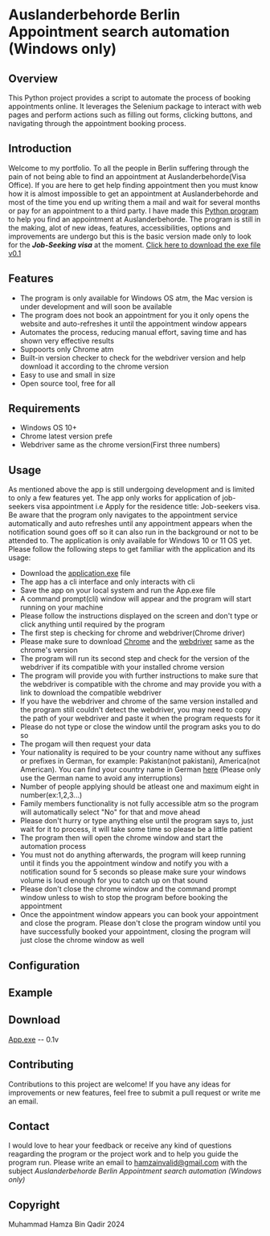 # Auslanderbehorde Berlin Appointment search automation (Windows only)

## Overview

This Python project provides a script to automate the process of booking appointments online. It leverages the Selenium package to interact with web pages and perform actions such as filling out forms, clicking buttons, and navigating through the appointment booking process.

## Introduction

Welcome to my portfolio. To all the people in Berlin suffering through the pain of not being able to find an appointment at Auslanderbehorde(Visa Office). If you are here to get help finding appointment then you must know how it is almost impossible to get an appointment at Auslanderbehorde and most of the time you end up writing them a mail and wait for several months or pay for an appointment to a third party. I have made this [Python program](#download) to help you find an appointment at Auslanderbehorde. The program is still in the making, alot of new ideas, features, accessibilities, options and improvements are undergo but this is the basic version made only to look for the ***Job-Seeking visa*** at the moment.
[Click here to download the exe file v0.1](#download)

## Features

- The program is only available for Windows OS atm, the Mac version is under development and will soon be available
- The program does not book an appointment for you it only opens the website and auto-refreshes it until the appointment window appears
- Automates the process, reducing manual effort, saving time and has shown very effective results
- Suppoorts only Chrome atm
- Built-in version checker to check for the webdriver version and help download it according to the chrome version
- Easy to use and small in size
- Open source tool, free for all

## Requirements

- Windows OS 10+
- Chrome latest version prefe
- Webdriver same as the chrome version(First three numbers)

## Usage

As mentioned above the app is still undergoing development and is limited to only a few features yet. The app only works for application of job-seekers visa appointment i.e Apply for the residence title: Job-seekers visa. Be aware that the program only navigates to the appointment service automatically and auto refreshes until any appointment appears when the notification sound goes off so it can also run in the background or not to be attended to.
The application is only available for Windows 10 or 11 OS yet. Please follow the following steps to get familiar with the application and its usage:

- Download the [application.exe](#download) file
- The app has a cli interface and only interacts with cli
- Save the app on your local system and run the App.exe file
- A command prompt(cli) window will appear and the program will start running on your machine
- Please follow the instructions displayed on the screen and don't type or click anything until required by the program
- The first step is checking for chrome and webdriver(Chrome driver)
- Please make sure to download [Chrome](https://www.google.com/chrome/) and the [webdriver](https://chromedriver.chromium.org/downloads) same as the chrome's version
- The program will run its second step and check for the version of the webdriver if its compatible with your installed chrome version
- The program will provide you with further instructions to make sure that the webdriver is compatible with the chrome and may provide you with a link to download the compatible webdriver
- If you have the webdriver and chrome of the same version installed and the program still couldn't detect the webdriver, you may need to copy the path of your webdriver and paste it when the program requests for it
- Please do not type or close the window until the program asks you to do so
- The progam will then request your data
- Your nationality is required to be your country name without any suffixes or prefixes in German, for example: Pakistan(not pakistani), America(not American). You can find your country name in German [here](https://www.nationsonline.org/oneworld/countrynames_german.htm) (Please only use the German name to avoid any interruptions)
- Number of people applying should be atleast one and maximum eight in number(ex:1,2,3...)
- Family members functionality is not fully accessible atm so the program will automatically select "No" for that and move ahead
- Please don't hurry or type anything else until the program says to, just wait for it to process, it will take some time so please be a little patient
- The program then will open the chrome window and start the automation process
- You must not do anything afterwards, the program will keep running until it finds you the appointment window and notify you with a notification sound for 5 seconds so please make sure your windows volume is loud enough for you to catch up on that sound
- Please don't close the chrome window and the command prompt window unless to wish to stop the program before booking the appointment
- Once the appointment window appears you can book your appointment and close the program. Please don't close the program window until you have successfully booked your appointment, closing the program will just close the chrome window as well


## Configuration



## Example

## Download
[App.exe](https://github.com/hamzainvalid/residence-permit-appointment/raw/app-testing/Script/dist/App.exe) -- 0.1v

## Contributing

Contributions to this project are welcome! If you have any ideas for improvements or new features, feel free to submit a pull request or write me an email.

## Contact

I would love to hear your feedback or receive any kind of questions reagarding the program or the project work and to help you guide the program run. Please write an email to hamzainvalid@gmail.com with the subject *Auslanderbehorde Berlin Appointment search automation (Windows only)*

## Copyright

Muhammad Hamza Bin Qadir 2024
